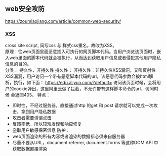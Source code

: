 ## web安全攻防
https://zoumiaojiang.com/article/common-web-security/

### XSS 
cross site script, 简写css 与 样式css重名，故改为XSS。  
原理：往web页面里面恶意插入可执行的网页脚本代码。当用户浏览该页面时，嵌入web里面的脚本代码就会被执行，从而达到获取用户信息或者侵犯其他用户隐私信息的目的。    
分类： 持久性、非持久性
持久性：
非持久性：非持久性XSS漏洞，又叫反射性XSS漏洞，用户访问一个带有恶意脚本代码的url，该恶意代码参数会被html解析，执行，如下面：
https://edu.aliyun.com/?default=<script>alert(document.cookie)</script>  访问该页面时候，会将用户的cookie弹出，这里阿里云做了拦截，不允许带有这样脚本命令的url，访问时候 会返回405。
特点：
- 即时性，不经过服务器，直接通过http 的get 和 post 请求就可以完成一次攻击，拿到用户隐私数据
- 攻击者需要诱骗点击
- 反馈率低，所以较难发现和响应修复
- 盗取用户敏感保密信息
防护：
- web页面渲染的所有内容或者渲染的数据都必须来自服务器
- 尽量不要从URL，document.referrer, document.forms 等这种DOM API 中获取数据直接渲染